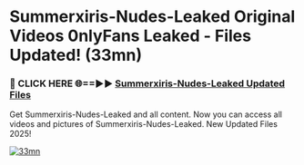 # Summerxiris-Nudes-Leaked Original Videos 0nlyFans Leaked - Files Updated! (33mn)

<h3>🔴 CLICK HERE 🌐==►► <a href="https://tinyurl.com/4mcuefdz" rel="nofollow">Summerxiris-Nudes-Leaked Updated Files</a></h3>

Get Summerxiris-Nudes-Leaked and all content. Now you can access all videos and pictures of Summerxiris-Nudes-Leaked. New Updated Files 2025!

[![33mn](https://i.imgur.com/StAQSOY.gif)](https://tinyurl.com/4mcuefdz)

